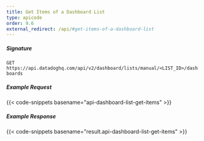 ```yaml
---
title: Get Items of a Dashboard List
type: apicode
order: 9.6
external_redirect: /api/#get-items-of-a-dashboard-list
---
```


##### Signature

`GET https://api.datadoghq.com/api/v2/dashboard/lists/manual/<LIST_ID>/dashboards`

##### Example Request

{{< code-snippets basename="api-dashboard-list-get-items" >}}

##### Example Response

{{< code-snippets basename="result.api-dashboard-list-get-items" >}}
